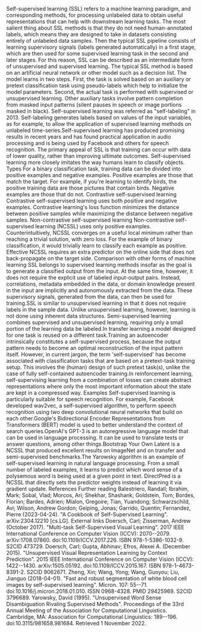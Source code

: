 Self-supervised learning (SSL) refers to a machine learning paradigm,
and corresponding methods, for processing unlabeled data to obtain
useful representations that can help with downstream learning tasks. The
most salient thing about SSL methods is that they do not need
human-annotated labels, which means they are designed to take in
datasets consisting entirely of unlabeled data samples. Then the typical
SSL pipeline consists of learning supervisory signals (labels generated
automatically) in a first stage, which are then used for some supervised
learning task in the second and later stages. For this reason, SSL can
be described as an intermediate form of unsupervised and supervised
learning. The typical SSL method is based on an artificial neural
network or other model such as a decision list. The model learns in two
steps. First, the task is solved based on an auxiliary or pretext
classification task using pseudo-labels which help to initialize the
model parameters. Second, the actual task is performed with supervised
or unsupervised learning. Other auxiliary tasks involve pattern
completion from masked input patterns (silent pauses in speech or image
portions masked in black). Self-supervised learning was referred as
\"self-labeling\" in 2013. Self-labeling generates labels based on
values of the input variables, as for example, to allow the application
of supervised learning methods on unlabeled time-series.Self-supervised
learning has produced promising results in recent years and has found
practical application in audio processing and is being used by Facebook
and others for speech recognition. The primary appeal of SSL is that
training can occur with data of lower quality, rather than improving
ultimate outcomes. Self-supervised learning more closely imitates the
way humans learn to classify objects. Types For a binary classification
task, training data can be divided into positive examples and negative
examples. Positive examples are those that match the target. For
example, if you\'re learning to identify birds, the positive training
data are those pictures that contain birds. Negative examples are those
that do not. Contrastive self-supervised learning Contrastive
self-supervised learning uses both positive and negative examples.
Contrastive learning\'s loss function minimizes the distance between
positive samples while maximizing the distance between negative samples.
Non-contrastive self-supervised learning Non-contrastive self-supervised
learning (NCSSL) uses only positive examples. Counterintuitively, NCSSL
converges on a useful local minimum rather than reaching a trivial
solution, with zero loss. For the example of binary classification, it
would trivially learn to classify each example as positive. Effective
NCSSL requires an extra predictor on the online side that does not
back-propagate on the target side. Comparison with other forms of
machine learning SSL belongs to supervised learning methods insofar as
the goal is to generate a classified output from the input. At the same
time, however, it does not require the explicit use of labeled
input-output pairs. Instead, correlations, metadata embedded in the
data, or domain knowledge present in the input are implicitly and
autonomously extracted from the data. These supervisory signals,
generated from the data, can then be used for training.SSL is similar to
unsupervised learning in that it does not require labels in the sample
data. Unlike unsupervised learning, however, learning is not done using
inherent data structures. Semi-supervised learning combines supervised
and unsupervised learning, requiring only a small portion of the
learning data be labeled.In transfer learning a model designed for one
task is reused on a different task.Training an autoencoder intrinsically
constitutes a self-supervised process, because the output pattern needs
to become an optimal reconstruction of the input pattern itself.
However, in current jargon, the term \'self-supervised\' has become
associated with classification tasks that are based on a pretext-task
training setup. This involves the (human) design of such pretext
task(s), unlike the case of fully self-contained autoencoder training.In
reinforcement learning, self-supervising learning from a combination of
losses can create abstract representations where only the most important
information about the state are kept in a compressed way. Examples
Self-supervised learning is particularly suitable for speech
recognition. For example, Facebook developed wav2vec, a self-supervised
algorithm, to perform speech recognition using two deep convolutional
neural networks that build on each other.Google\'s Bidirectional Encoder
Representations from Transformers (BERT) model is used to better
understand the context of search queries.OpenAI\'s GPT-3 is an
autoregressive language model that can be used in language processing.
It can be used to translate texts or answer questions, among other
things.Bootstrap Your Own Latent is a NCSSL that produced excellent
results on ImageNet and on transfer and semi-supervised benchmarks.The
Yarowsky algorithm is an example of self-supervised learning in natural
language processing. From a small number of labeled examples, it learns
to predict which word sense of a polysemous word is being used at a
given point in text. DirectPred is a NCSSL that directly sets the
predictor weights instead of learning it via gradient update. References
Further reading Balestriero, Randall; Ibrahim, Mark; Sobal, Vlad;
Morcos, Ari; Shekhar, Shashank; Goldstein, Tom; Bordes, Florian; Bardes,
Adrien; Mialon, Gregoire; Tian, Yuandong; Schwarzschild, Avi; Wilson,
Andrew Gordon; Geiping, Jonas; Garrido, Quentin; Fernandez, Pierre
(2023-04-24). \"A Cookbook of Self-Supervised Learning\".
arXiv:2304.12210 \[cs.LG\]. External links Doersch, Carl; Zisserman,
Andrew (October 2017). \"Multi-task Self-Supervised Visual Learning\".
2017 IEEE International Conference on Computer Vision (ICCV):
2070--2079. arXiv:1708.07860. doi:10.1109/ICCV.2017.226. ISBN
978-1-5386-1032-9. S2CID 473729. Doersch, Carl; Gupta, Abhinav; Efros,
Alexei A. (December 2015). \"Unsupervised Visual Representation Learning
by Context Prediction\". 2015 IEEE International Conference on Computer
Vision (ICCV): 1422--1430. arXiv:1505.05192. doi:10.1109/ICCV.2015.167.
ISBN 978-1-4673-8391-2. S2CID 9062671. Zheng, Xin; Wang, Yong; Wang,
Guoyou; Liu, Jianguo (2018-04-01). \"Fast and robust segmentation of
white blood cell images by self-supervised learning\". Micron. 107:
55--71. doi:10.1016/j.micron.2018.01.010. ISSN 0968-4328. PMID 29425969.
S2CID 3796689. Yarowsky, David (1995). \"Unsupervised Word Sense
Disambiguation Rivaling Supervised Methods\". Proceedings of the 33rd
Annual Meeting of the Association for Computational Linguistics.
Cambridge, MA: Association for Computational Linguistics: 189--196.
doi:10.3115/981658.981684. Retrieved 1 November 2022.
